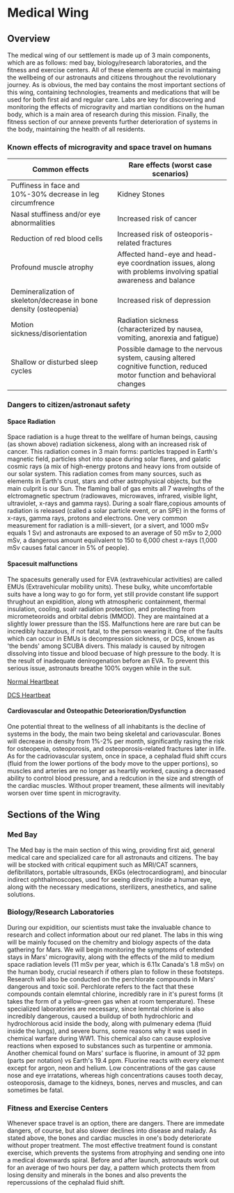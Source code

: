 # Medical Wing
## Overview
The medical wing of our settlement is made up of 3 main components, which are as follows: med bay, biology/research laboratories, and the fitness and exercise centers. All of these elements are crucial in maintaing the wellbeing of our astronauts and citizens throughout the revolutionary journey. As is obvious, the med bay contains the most important sections of this wing, containing technologies, treaments and medications that will be used for both first aid and regular care. Labs are key for discovering and monitoring the effects of microgravity and martian conditions on the human body, which is a main area of research during this mission. Finally, the fitness section of our annexe prevents further deterioration of systems in the body, maintaining the health of all residents. 

### Known effects of microgravity and space travel on humans
|Common effects| Rare effects (worst case scenarios) |
|---|---|
|Puffiness in face and 10%-30% decrease in leg circumfrence| Kidney Stones|
|Nasal stuffiness and/or eye abnormalities| Increased risk of cancer |
|Reduction of red blood cells | Increased risk of osteoporis-related fractures|
|Profound muscle atrophy| Affected hand-eye and head-eye coordnation issues, along with problems involving spatial awareness and balance |
|Demineralization of skeleton/decrease in bone density (osteopenia)| Increased risk of depression |
|Motion sickness/disorientation| Radiation sickness (characterized by nausea, vomiting, anorexia and fatigue) |
|Shallow or disturbed sleep cycles| Possible damage to the nervous system, causing altered cognitive function, reduced motor function and behavioral changes|

### Dangers to citizen/astronaut safety 
#### Space Radiation
Space radiation is a huge threat to the wellfare of human beings, causing (as shown above) radiation sickeness, along with an increased risk of cancer. This radiation comes in 3 main forms: particles trapped in Earth's magnetic field, particles shot into space during solar flares, and galatic cosmic rays (a mix of high-energy protons and heavy ions from outside of our solar system. This radiation comes from many sources, such as elements in Earth's crust, stars and other astrophysical objects, but the main culprit is our Sun. The flaming ball of gas emits all 7 wavelngths of the elctromagnetic spectrum (radiowaves, microwaves, infrared, visible light, ultraviolet, x-rays and gamma rays). During a soalr flare,copious amounts of radiation is released (called a solar particle event, or an SPE) in the forms of x-rays, gamma rays, protons and electrons.
One very common measurement for radiation is a milli-sievert, (or a sivert, and 1000 mSv equals 1 Sv) and astronauts are exposed to an average of 50 mSv to 2,000 mSv, a dangerous amount equilvalent to 150 to 6,000 chest x-rays (1,000 mSv causes fatal cancer in 5% of people).

#### Spacesuit malfunctions
The spacesuits generally used for EVA (extravehicular activities) are called EMUs (Extravehicular mobility units). These  bulky, white uncomfortable suits have a long way to go for form, yet still provide constant life support thrughout an expidition, along wth atmospheric containment, thermal insulation, cooling, soalr radiation protection, and protecting from micrometeoroids and orbital debris (MMOD). They are maintained at a slightly lower pressure than the ISS. Malfunctions here are rare but can be incredibly hazardous, if not fatal, to the person wearing it. One of the faults which can occur in EMUs is decompression sickness, or DCS, known as 'the bends' among SCUBA divers. This malady is caused by nitrogen dissolving into tissue and blood becuase of high pressure to the body. It is the result of inadequate denirogenation before an EVA. To prevent this serious issue, astronauts breathe 100% oxygen while in the suit. 

[Normal Heartbeat](https://www.asc-csa.gc.ca/videos/StNoBubshort.wav)

[DCS Heartbeat](https://www.asc-csa.gc.ca/videos/StManyBubshort.wav)

#### Cardiovascular and Osteopathic Deteorioration/Dysfunction
One potential threat to the wellness of all inhabitants is the decline of systems in the body, the main two being skeletal and cariovascular. Bones will decrease in density from 1%-2% per month, significantly rasing the risk for osteopenia, osteoporosis, and osteoporosis-related fractures later in life. As for the cadriovascular system, once in space, a cephalad fluid shift ccurs (fluid from the lower portions of the body move to the upper portions), so muscles and arteries are no longer as heartily worked, causing a decreased ability to control blood pressure, and a redcution in the size and strength of the cardiac muscles. Without proper treament, these ailments will inevitably worsen over time spent in microgravity. 

## Sections of the Wing

### Med Bay
The Med bay is the main section of this wing, providing first aid, general medical care and specialized care for all astronauts and citizens. The bay will be stocked with critical equpiment such as MRI/CAT scanners, defibrillators, portable ultrasounds, EKGs (electrocardiogram), and binocular indirect ophthalmoscopes, used for seeing directly inside a human eye, along with the necessary medications, sterilizers, anesthetics, and saline solutions. 

### Biology/Research Laboratories
During our expidition, our scientists must take the invaluable chance to research and collect information about our red planet. The labs in this wing will be mainly focused on the chemitry and biology aspects of the data gathering for Mars.
We will begin monitoring the symptoms of extended stays in Mars' microgravity, along with the effects of the mild to medium space radiation levels (11 mSv per year, which is 6.11x Canada's 1.8 mSv) on the human body, crucial research if others plan to follow in these footsteps. Research will also be conducted on the perchlorate compounds in Mars' dangerous and toxic soil. Perchlorate refers to the fact that these compounds contain elemntal chlorine, incredibly rare in it's purest forms (it takes the form of a yellow-green gas when at room temperature). These specialized laboratories are necessary, since lemntal chlorine is also incredibly dangerous, caused a buildup of both hydrochloric and hydrochlorous acid inside the body, along with pulmenary edema (fluid inside the lungs), and severe burns, some reasons why it was used in chemical warfare during WW1. This chemical also can cause explosive reactions when exposed to substances such as turpentine or ammonia. Another chemical found on Mars' surface is fluorine, in amount of 32 ppm (parts per notation) vs Earth's 19.4 ppm. Fluorine reacts with every element except for argon, neon and helium. Low concentrations of the gas cause nose and eye irratations, whereas high concentrations causes tooth decay, osteoporosis, damage to the kidneys, bones, nerves and muscles, and can sometimes be fatal.

### Fitness and Exercise Centers
Whenever space travel is an option, there are dangers. There are immedate dangers, of course, but also slower declines into disease and malady. As stated above, the bones and cardiac muscles in one's body deteriorate without proper treatment. The most effective treatment found is constant exercise, which prevents the systems from atrophying and sending one into a medical downwards spiral. Before and after launch, astronauts work out for an average of two hours per day, a pattern which protects them from losing density and minerals in the bones and also prevents the repercussions of the cephalad fluid shift.


